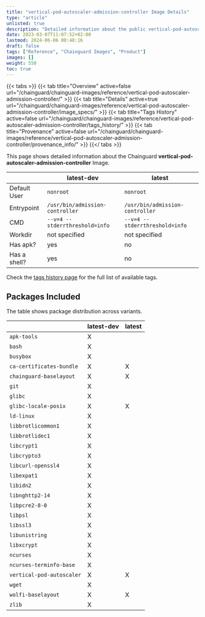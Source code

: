 ```yaml
---
title: "vertical-pod-autoscaler-admission-controller Image Details"
type: "article"
unlisted: true
description: "Detailed information about the public vertical-pod-autoscaler-admission-controller Chainguard Image."
date: 2023-03-07T11:07:52+02:00
lastmod: 2024-06-06 00:48:16
draft: false
tags: ["Reference", "Chainguard Images", "Product"]
images: []
weight: 550
toc: true
---
```


{{< tabs >}}
{{< tab title="Overview" active=false url="/chainguard/chainguard-images/reference/vertical-pod-autoscaler-admission-controller/" >}}
{{< tab title="Details" active=true url="/chainguard/chainguard-images/reference/vertical-pod-autoscaler-admission-controller/image_specs/" >}}
{{< tab title="Tags History" active=false url="/chainguard/chainguard-images/reference/vertical-pod-autoscaler-admission-controller/tags_history/" >}}
{{< tab title="Provenance" active=false url="/chainguard/chainguard-images/reference/vertical-pod-autoscaler-admission-controller/provenance_info/" >}}
{{</ tabs >}}

This page shows detailed information about the Chainguard **vertical-pod-autoscaler-admission-controller** Image.

|              | latest-dev                      | latest                          |
|--------------|---------------------------------|---------------------------------|
| Default User | `nonroot`                       | `nonroot`                       |
| Entrypoint   | `/usr/bin/admission-controller` | `/usr/bin/admission-controller` |
| CMD          | `--v=4 --stderrthreshold=info`  | `--v=4 --stderrthreshold=info`  |
| Workdir      | not specified                   | not specified                   |
| Has apk?     | yes                             | no                              |
| Has a shell? | yes                             | no                              |

Check the [tags history page](/chainguard/chainguard-images/reference/vertical-pod-autoscaler-admission-controller/tags_history/) for the full list of available tags.

## Packages Included
The table shows package distribution across variants.

|                           | latest-dev | latest |
|---------------------------|------------|--------|
| `apk-tools`               | X          |        |
| `bash`                    | X          |        |
| `busybox`                 | X          |        |
| `ca-certificates-bundle`  | X          | X      |
| `chainguard-baselayout`   | X          | X      |
| `git`                     | X          |        |
| `glibc`                   | X          |        |
| `glibc-locale-posix`      | X          | X      |
| `ld-linux`                | X          |        |
| `libbrotlicommon1`        | X          |        |
| `libbrotlidec1`           | X          |        |
| `libcrypt1`               | X          |        |
| `libcrypto3`              | X          |        |
| `libcurl-openssl4`        | X          |        |
| `libexpat1`               | X          |        |
| `libidn2`                 | X          |        |
| `libnghttp2-14`           | X          |        |
| `libpcre2-8-0`            | X          |        |
| `libpsl`                  | X          |        |
| `libssl3`                 | X          |        |
| `libunistring`            | X          |        |
| `libxcrypt`               | X          |        |
| `ncurses`                 | X          |        |
| `ncurses-terminfo-base`   | X          |        |
| `vertical-pod-autoscaler` | X          | X      |
| `wget`                    | X          |        |
| `wolfi-baselayout`        | X          | X      |
| `zlib`                    | X          |        |

